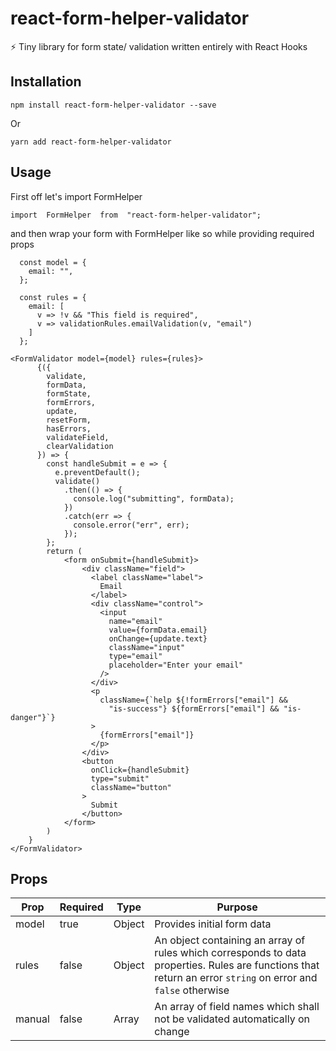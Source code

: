 # react-form-helper-validator

⚡ Tiny library for form state/ validation written entirely with React Hooks

## Installation

    npm install react-form-helper-validator --save

Or

    yarn add react-form-helper-validator

## Usage

First off let's import FormHelper

    import  FormHelper  from  "react-form-helper-validator";

and then wrap your form with FormHelper like so while providing required props

```react
  const model = {
    email: "",
  };

  const rules = {
    email: [
      v => !v && "This field is required",
      v => validationRules.emailValidation(v, "email")
    ]
  };

<FormValidator model={model} rules={rules}>
      {({
        validate,
        formData,
        formState,
        formErrors,
        update,
        resetForm,
        hasErrors,
        validateField,
        clearValidation
      }) => {
        const handleSubmit = e => {
          e.preventDefault();
          validate()
            .then(() => {
              console.log("submitting", formData);
            })
            .catch(err => {
              console.error("err", err);
            });
        };
        return (
            <form onSubmit={handleSubmit}>
                <div className="field">
                  <label className="label">
                    Email
                  </label>
                  <div className="control">
                    <input
                      name="email"
                      value={formData.email}
                      onChange={update.text}
                      className="input"
                      type="email"
                      placeholder="Enter your email"
                    />
                  </div>
                  <p
                    className={`help ${!formErrors["email"] &&
                      "is-success"} ${formErrors["email"] && "is-danger"}`}
                  >
                    {formErrors["email"]}
                  </p>
                </div>
                <button
                  onClick={handleSubmit}
                  type="submit"
                  className="button"
                >
                  Submit
                </button>
            </form>
        )
    }
</FormValidator>
```

## Props

| Prop   | Required | Type   | Purpose                                                                                                                                                       |
| ------ | -------- | ------ | ------------------------------------------------------------------------------------------------------------------------------------------------------------- |
| model  | true     | Object | Provides initial form data                                                                                                                                    |
| rules  | false    | Object | An object containing an array of rules which corresponds to data properties. Rules are functions that return an error `string` on error and `false` otherwise |
| manual | false    | Array  | An array of field names which shall not be validated automatically on change                                                                                  |
